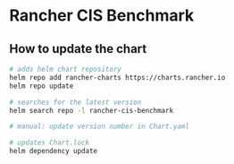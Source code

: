 # Rancher CIS Benchmark

## How to update the chart

```bash
# adds helm chart repository
helm repo add rancher-charts https://charts.rancher.io
helm repo update

# searches for the latest version
helm search repo -l rancher-cis-benchmark

# manual: update version number in Chart.yaml

# updates Chart.lock
helm dependency update
```
